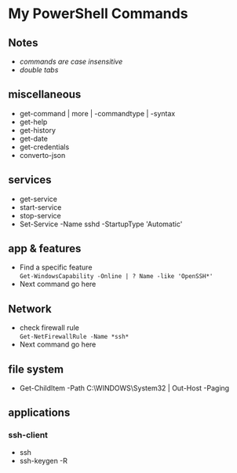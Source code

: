 # My PowerShell Commands
## Notes
- *commands are case insensitive*
- *double tabs*  

## miscellaneous
- get-command | more | -commandtype | -syntax
- get-help  
- get-history
- get-date
- get-credentials  
- converto-json

## services
- get-service   
- start-service
- stop-service
- Set-Service -Name sshd -StartupType 'Automatic'

## app & features
- Find a specific feature   
  ```Get-WindowsCapability -Online | ? Name -like 'OpenSSH*'```  
- Next command go here

## Network
- check firewall rule  
  ```Get-NetFirewallRule -Name *ssh*```  
- Next command go here

## file system
- Get-ChildItem -Path C:\WINDOWS\System32 | Out-Host -Paging

## applications
### ssh-client
- ssh  
- ssh-keygen -R  

